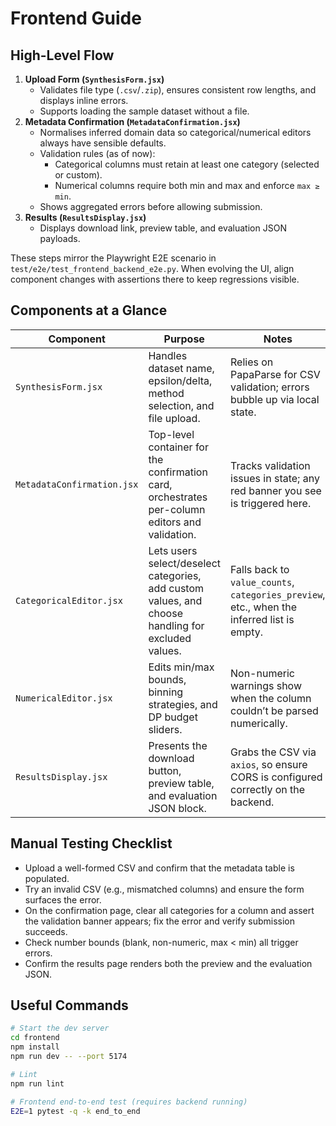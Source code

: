 # Frontend Guide

## High-Level Flow

1. **Upload Form (`SynthesisForm.jsx`)**
   - Validates file type (`.csv`/`.zip`), ensures consistent row lengths, and displays inline errors.
   - Supports loading the sample dataset without a file.
2. **Metadata Confirmation (`MetadataConfirmation.jsx`)**
   - Normalises inferred domain data so categorical/numerical editors always have sensible defaults.
   - Validation rules (as of now):
     - Categorical columns must retain at least one category (selected or custom).
     - Numerical columns require both min and max and enforce `max ≥ min`.
   - Shows aggregated errors before allowing submission.
3. **Results (`ResultsDisplay.jsx`)**
   - Displays download link, preview table, and evaluation JSON payloads.

These steps mirror the Playwright E2E scenario in `test/e2e/test_frontend_backend_e2e.py`. When evolving the UI, align component changes with assertions there to keep regressions visible.

## Components at a Glance

| Component | Purpose | Notes |
|-----------|---------|-------|
| `SynthesisForm.jsx` | Handles dataset name, epsilon/delta, method selection, and file upload. | Relies on PapaParse for CSV validation; errors bubble up via local state. |
| `MetadataConfirmation.jsx` | Top-level container for the confirmation card, orchestrates per-column editors and validation. | Tracks validation issues in state; any red banner you see is triggered here. |
| `CategoricalEditor.jsx` | Lets users select/deselect categories, add custom values, and choose handling for excluded values. | Falls back to `value_counts`, `categories_preview`, etc., when the inferred list is empty. |
| `NumericalEditor.jsx` | Edits min/max bounds, binning strategies, and DP budget sliders. | Non-numeric warnings show when the column couldn’t be parsed numerically. |
| `ResultsDisplay.jsx` | Presents the download button, preview table, and evaluation JSON block. | Grabs the CSV via `axios`, so ensure CORS is configured correctly on the backend. |

## Manual Testing Checklist

- Upload a well-formed CSV and confirm that the metadata table is populated.
- Try an invalid CSV (e.g., mismatched columns) and ensure the form surfaces the error.
- On the confirmation page, clear all categories for a column and assert the validation banner appears; fix the error and verify submission succeeds.
- Check number bounds (blank, non-numeric, max < min) all trigger errors.
- Confirm the results page renders both the preview and the evaluation JSON.

## Useful Commands

```bash
# Start the dev server
cd frontend
npm install
npm run dev -- --port 5174

# Lint
npm run lint

# Frontend end-to-end test (requires backend running)
E2E=1 pytest -q -k end_to_end
```

